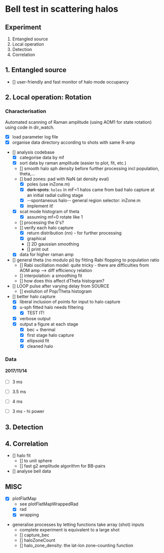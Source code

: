 # Bell test in scattering halos

## Experiment
1. Entangled source
2. Local operation
3. Detection
4. Correlation

## 1. Entangled source
- [] user-friendly and fast monitor of halo mode occupancy


## 2. Local operation: Rotation
### Characterisation
Automated scanning of Raman amplitude (using AOM1 for state rotation) using code in dir_watch.

- [x] load parameter log file
- [x] organise data directory according to shots with same R-amp
- [] analysis codebase
    - [x] categorise data by mf
    - [x] sort data by raman amplitude (easier to plot, fit, etc.)
    - [] smooth halo sph density before further processing incl population, theta,...
    - [] bad zones: pad with NaN (at density eval)
    	- [x] poles (use inZone.m)
    	- [x] ~~dark spots~~: `holes` in mF=1 halos came from bad halo capture at an initial radial culling stage
    	- [x] --spontaneous halo-- general region selector: inZone.m
        - [x] implement it!
    - [x] scat mode histogram of theta
    	- [x] assuming mf=0 rotate like 1
    - [] processing the 0's?
    - [] verify each halo capture
        - [x] return distribution (nn) - for further processing
        - [x] graphical
        - [] 2D gaussian smoothing
        - [] print out
    - [x] data for higher raman amp
- [] general theta (no modulo pi) by fitting Rabi flopping to population ratio
    - [] Rabi oscillation model: quite tricky - there are difficulties from AOM amp --> diff efficiency relation
    - [] interpolation: a smoothing fit
    - [] how does this affect dTheta histogram?
- [] LOOP pulse after varying delay from SOURCE
    - [] evolution of Pop/Theta histogram
- [] better halo capture
    - [x] liberal inclusion of points for input to halo capture
    - [x] u-sph fitted halo needs filtering
        - [x] TEST IT!
    - [x] verbose output
	- [x] output a figure at each stage
		- [x] bec + thermal
		- [x] first stage halo capture
		- [x] ellipsoid fit
		- [x] cleaned halo

### Data
#### 2017/11/14
- [ ] 3 ms
- [ ] 3.5 ms
- [ ] 4 ms
- [ ] 3 ms - hi power


## 3. Detection

## 4. Correlation
- [] halo fit
    - [] to unit sphere
    - [] fast g2 amplitude algorithm for BB-pairs
- [] analyse bell data 

## MISC
- [x] plotFlatMap
    - see plotFlatMapWrappedRad
    - [x] rad
    - [x] wrapping
- generalise processes by letting functions take array (shot) inputs
    - complete experiment is equivalent to a large shot
    - [] capture_bec
    - [] haloZoneCount
    - [] halo_zone_density: the lat-lon zone-counting function

